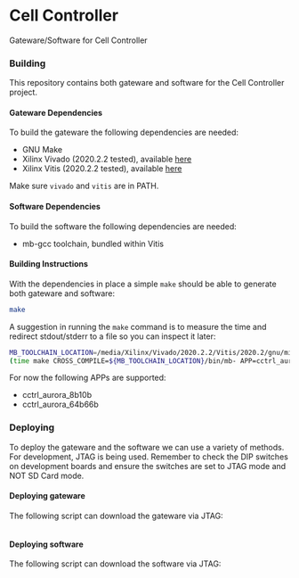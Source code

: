 Cell Controller
===============

Gateware/Software for Cell Controller

### Building

This repository contains both gateware and software
for the Cell Controller project.

#### Gateware Dependencies

To build the gateware the following dependencies are needed:

* GNU Make
* Xilinx Vivado (2020.2.2 tested), available [here](https://www.xilinx.com/support/download/index.html/content/xilinx/en/downloadNav/vivado-design-tools.html)
* Xilinx Vitis (2020.2.2 tested), available [here](https://www.xilinx.com/support/download/index.html/content/xilinx/en/downloadNav/vitis.html)

Make sure `vivado` and `vitis` are in PATH.

#### Software Dependencies

To build the software the following dependencies are needed:

* mb-gcc toolchain, bundled within Vitis

#### Building Instructions

With the dependencies in place a simple `make` should be able to generate
both gateware and software:

```bash
make
```

A suggestion in running the `make` command is to measure the time
and redirect stdout/stderr to a file so you can inspect it later:

```bash
MB_TOOLCHAIN_LOCATION=/media/Xilinx/Vivado/2020.2.2/Vitis/2020.2/gnu/microblaze/lin
(time make CROSS_COMPILE=${MB_TOOLCHAIN_LOCATION}/bin/mb- APP=cctrl_aurora_64b66b PLATFORM=marble && notify-send 'Compilation SUCCESS' || notify-send 'Compilation ERROR'; date) 2>&1 | tee make_output
```

For now the following APPs are supported:

* cctrl_aurora_8b10b
* cctrl_aurora_64b66b

### Deploying

To deploy the gateware and the software we can use a variety of
methods. For development, JTAG is being used. Remember to check
the DIP switches on development boards and ensure the switches
are set to JTAG mode and NOT SD Card mode.

#### Deploying gateware

The following script can download the gateware via JTAG:

```bash
```

#### Deploying software

The following script can download the software via JTAG:

```bash
```
